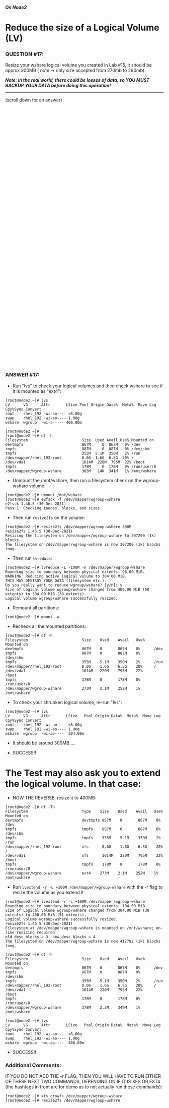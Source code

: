***On Node2***

# Reduce the size of a Logical Volume (LV)

### QUESTION #17:
Resize your wshare logical volume you created in Lab #15, it should be approx 300MB ( note -> only size accepted from 270mb to 290mb).  

***Note: In the real world, there could be losses of data, so YOU MUST BACKUP YOUR DATA before doing this operation!***

***
(scroll down for an answer)

<br/><br/><br/><br/><br/><br/><br/><br/><br/><br/><br/><br/><br/><br/><br/><br/><br/><br/><br/><br/><br/><br/><br/><br/>
<br/><br/><br/><br/><br/><br/><br/><br/><br/><br/><br/><br/><br/><br/><br/><br/><br/><br/><br/><br/><br/><br/><br/><br/>

### ANSWER #17:

* Run "lvs" to check your logical volumes and then check wshare to see if it is mounted as "ext4":
```
[root@node2 ~]# lvs
LV      VG      Attr       LSize Pool Origin Data%  Meta%  Move Log Cpy%Sync Convert
root    rhel_192 -wi-ao---- <8.00g                                                    
swap    rhel_192 -wi-ao---- 1.00g                                                    
wshare  wgroup  -wi-a----- 400.00m                                                    
...
[root@node2 ~]#
[root@node2 ~]# df -h
Filesystem                        Size  Used Avail Use% Mounted on
devtmpfs                          867M     0  867M   0% /dev
tmpfs                             887M     0  887M   0% /dev/shm
tmpfs                             355M  5.1M  350M   2% /run
/dev/mapper/rhel_192-root         8.0G  1.6G  6.5G  20% /
/dev/vda1                         1014M  220M  795M  22% /boot
tmpfs                             178M     0  178M   0% /run/user/0
/dev/mapper/wgroup-wshare         365M   14K  341M   1% /mnt/wshare
```

* Unmount the /mnt/wshare, then run a filesystem check on the wgroup-wshare volume:
```
[root@node2 ~]# umount /mnt/wshare
[root@node2 ~]# e2fsck -f /dev/mapper/wgroup-wshare
e2fsck 1.46.5 (30-Dec-2021)
Pass 1: Checking inodes, blocks, and sizes
```

* Then run ```resize2fs``` on the volume:
```
[root@node2 ~]# resize2fs /dev/mapper/wgroup-wshare 300M
resize2fs 1.46.5 (30-Dec-2021)
Resizing the filesystem on /dev/mapper/wgroup-wshare to 307200 (1k) blocks.
The filesystem on /dev/mapper/wgroup-wshare is now 307200 (1k) blocks long.
```

* Then run ```lvreduce```:
```
[root@node2 ~]# lvreduce -L -100M -n /dev/mapper/wgroup-wshare
Rounding size to boundary between physical extents: 96.00 MiB.
WARNING: Reducing active logical volume to 304.00 MiB.
THIS MAY DESTROY YOUR DATA (filesystem etc.).
Do you really want to reduce wgroup/wshare? [y/n]: y
Size of Logical Volume wgroup/wshare changed from 400.00 MiB (50 extents) to 304.00 MiB (38 extents).
Logical volume wgroup/wshare successfully resized.
```

* Remount all partitions:
```
[root@node2 ~]# mount -a
```

* Recheck all the mounted partitions:
```
[root@node2 ~]# df -h
Filesystem                        Size    Used    Avail   Use%    Mounted on
devtmpfs                          867M    0       867M    0%      /dev
tmpfs                             887M    0       887M    0%      /dev/shm
tmpfs                             355M    5.1M    350M    2%      /run
/dev/mapper/rhel_192-root         8.0G    1.6G    6.5G    20%     /
/dev/vda1                         1014M   220M    795M    22%     /boot
tmpfs                             178M    0       178M    0%      /run/user/0
/dev/mapper/wgroup-wshare         273M    2.1M    252M    1%      /mnt/wshare
```

* To check your shrunken logical volume, re-run "lvs":
```
[root@node2 ~]# lvs
LV      VG      Attr       LSize   Pool Origin Data%  Meta%  Move Log Cpy%Sync Convert
root    rhel_192 -wi-ao---- <8.00g                                                    
swap    rhel_192 -wi-ao---- 1.00g                                                    
wshare  wgroup  -wi-ao----  304.00m                                                    
```
* It should be around 300MB.....

* SUCCESS!!


# The Test may also ask you to extend the logical volume.  In that case:
* NOW THE REVERSE, resize it to 400MB:
```
[root@node2 ~]# df -Th
Filesystem                        Type    Size    Used    Avail   Use%    Mounted on
devtmpfs                          devtmpfs 867M    0       867M    0%      /dev
tmpfs                             tmpfs    887M    0       887M    0%      /dev/shm
tmpfs                             tmpfs    355M    5.1M    350M    2%      /run
/dev/mapper/rhel_192-root         xfs      8.0G    1.6G    6.5G    20%     /
/dev/vda1                         xfs      1014M   220M    795M    22%     /boot
tmpfs                             tmpfs    178M    0       178M    0%      /run/user/0
/dev/mapper/wgroup-wshare         ext4    273M    2.1M    252M    1%      /mnt/wshare
```

* Run ```lvextend -r -L +100M /dev/mapper/wgroup-wshare``` with the -r flag to resize the volume as you extend it:
```
[root@node2 ~]# lvextend -r -L +100M /dev/mapper/wgroup-wshare
Rounding size to boundary between physical extents: 104.00 MiB.
Size of Logical volume wgroup/wshare changed from 304.00 MiB (38 extents) to 408.00 MiB (51 extents).
Logical volume wgroup/wshare successfully resized.
resize2fs 1.46.5 (30-Dec-2021)
Filesystem at /dev/mapper/wgroup-wshare is mounted on /mnt/wshare; on-line resizing required
old_desc_blocks = 3, new_desc_blocks = 4
The filesystem on /dev/mapper/wgroup-wshare is now 417792 (1k) blocks long.

[root@node2 ~]# df -h
Filesystem                        Size    Used    Avail   Use%    Mounted on
devtmpfs                          867M    0       867M    0%      /dev
tmpfs                             887M    0       887M    0%      /dev/shm
tmpfs                             355M    5.1M    350M    2%      /run
/dev/mapper/rhel_192-root         8.0G    1.6G    6.5G    20%     /
/dev/vda1                         1014M   220M    795M    22%     /boot
tmpfs                             178M    0       178M    0%      /run/user/0
/dev/mapper/wgroup-wshare         378M    2.3M    349M    1%      /mnt/wshare

[root@node2 ~]# lvs
LV      VG      Attr       LSize   Pool Origin Data%  Meta%  Move Log Cpy%Sync Convert
root    rhel_192 -wi-ao---- <8.00g                                                    
swap    rhel_192 -wi-ao---- 1.00g                                                    
wshare  wgroup  -wi-ao----  408.00m  
```

* SUCCESS!!

### Additional Comments: 
IF YOU DO NOT ADD THE -r FLAG, THEN YOU WILL HAVE TO RUN EITHER OF THESE NEXT TWO COMMANDS,
DEPENDING ON IF IT IS XFS OR EXT4 (the hashtags in front are for demo as to not actually run these commands):
```
[root@node2 ~]# xfs_growfs /dev/mapper/wgroup-wshare
[root@node2 ~]# resize2fs /dev/mapper/wgroup-wshare
```

